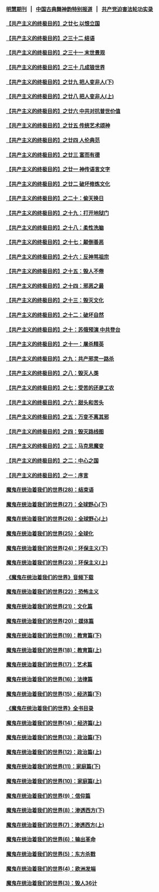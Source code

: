 #### [明慧期刊](https://github.com/gfw-breaker/mh-qikan) &nbsp;&nbsp;|&nbsp;&nbsp; [中国古典舞神韵特别报道](https://github.com/gfw-breaker/mh-news/blob/master/shenyun.md?t=07102136) &nbsp;&nbsp;|&nbsp;&nbsp; [共产党迫害法轮功实录](https://github.com/gfw-breaker/mh-news/blob/master/README.md?t=07102136)  

#### [【共产主义的终极目的】之廿七 以恨立国](../pages/nsc422/n11336944.md?t=07102136) 

#### [【共产主义的终极目的】之三十二 结语](../pages/nsc422/n11360535.md?t=07102136) 

#### [【共产主义的终极目的】之三十一 末世景观](../pages/nsc422/n11351129.md?t=07102136) 

#### [【共产主义的终极目的】之三十 几成狼世界](../pages/nsc422/n11348280.md?t=07102136) 

#### [【共产主义的终极目的】之廿九 把人变非人(下)](../pages/nsc422/n11344140.md?t=07102136) 

#### [【共产主义的终极目的】之廿八 把人变非人(上)](../pages/nsc422/n11340492.md?t=07102136) 

#### [【共产主义的终极目的】之廿六 中共对抗普世价值](../pages/nsc422/n11324785.md?t=07102136) 

#### [【共产主义的终极目的】之廿五 传统艺术颂神](../pages/nsc422/n11296396.md?t=07102136) 

#### [【共产主义的终极目的】之廿四 人伦典范](../pages/nsc422/n11296397.md?t=07102136) 

#### [【共产主义的终极目的】之廿三 富而有德](../pages/nsc422/n11283598.md?t=07102136) 

#### [【共产主义的终极目的】之廿一 神传语言文字](../pages/nsc422/n11263265.md?t=07102136) 

#### [【共产主义的终极目的】之廿二 破坏修炼文化](../pages/nsc422/n11245728.md?t=07102136) 

#### [【共产主义的终极目的】之二十：偷天换日](../pages/nsc422/n11238846.md?t=07102136) 

#### [【共产主义的终极目的】之十九：打开地狱门](../pages/nsc422/n11206376.md?t=07102136) 

#### [【共产主义的终极目的】之十八：柔性洗脑](../pages/nsc422/n11199994.md?t=07102136) 

#### [【共产主义的终极目的】之十七：颠倒善恶](../pages/nsc422/n11179782.md?t=07102136) 

#### [【共产主义的终极目的】之十六：反神骂祖宗](../pages/nsc422/n11166798.md?t=07102136) 

#### [【共产主义的终极目的】之十五：毁人不倦](../pages/nsc422/n11166792.md?t=07102136) 

#### [【共产主义的终极目的】之十四：邪恶之最](../pages/nsc422/n11150249.md?t=07102136) 

#### [【共产主义的终极目的】之十三：毁灭文化](../pages/nsc422/n11135227.md?t=07102136) 

#### [【共产主义的终极目的】之十二：破坏自然](../pages/nsc422/n11135214.md?t=07102136) 

#### [【共产主义的终极目的】之十：苏俄预演 中共登台](../pages/nsc422/n11118424.md?t=07102136) 

#### [【共产主义的终极目的】之十一：屠杀精英](../pages/nsc422/n11118442.md?t=07102136) 

#### [【共产主义的终极目的】之九：共产邪灵一路杀](../pages/nsc422/n11114139.md?t=07102136) 

#### [【共产主义的终极目的】之八：毁灭人类](../pages/nsc422/n11108503.md?t=07102136) 

#### [【共产主义的终极目的】之七：受苦的还是工农](../pages/nsc422/n11101809.md?t=07102136) 

#### [【共产主义的终极目的】之六：甜头和苦头](../pages/nsc422/n11096971.md?t=07102136) 

#### [【共产主义的终极目的】之五：万变不离其邪](../pages/nsc422/n11091285.md?t=07102136) 

#### [【共产主义的终极目的】之四：毁灭路线图](../pages/nsc422/n11086284.md?t=07102136) 

#### [【共产主义的终极目的】之三：马克思魔变](../pages/nsc422/n11061941.md?t=07102136) 

#### [【共产主义的终极目的】之二：中心之国](../pages/nsc422/n11047728.md?t=07102136) 

#### [【共产主义的终极目的】之一：序言](../pages/nsc422/n11086077.md?t=07102136) 

#### [魔鬼在统治着我们的世界(28)：结束语](../pages/nsc422/n10936246.md?t=07102136) 

#### [魔鬼在统治着我们的世界(27)：全球野心(下)](../pages/nsc422/n10928319.md?t=07102136) 

#### [魔鬼在统治着我们的世界(26)：全球野心(上)](../pages/nsc422/n10900318.md?t=07102136) 

#### [魔鬼在统治着我们的世界(25)：全球化](../pages/nsc422/n10788205.md?t=07102136) 

#### [魔鬼在统治着我们的世界(24)：环保主义(下)](../pages/nsc422/n10695307.md?t=07102136) 

#### [魔鬼在统治着我们的世界(23)：环保主义(上)](../pages/nsc422/n10688613.md?t=07102136) 

#### [《魔鬼在统治着我们的世界》音频下载](../pages/nsc422/n10635553.md?t=07102136) 

#### [魔鬼在统治着我们的世界(22)：恐怖主义](../pages/nsc422/n10614727.md?t=07102136) 

#### [魔鬼在统治着我们的世界(21)：文化篇](../pages/nsc422/n10597706.md?t=07102136) 

#### [魔鬼在统治着我们的世界(20)：媒体篇](../pages/nsc422/n10586579.md?t=07102136) 

#### [魔鬼在统治着我们的世界(19)：教育篇(下)](../pages/nsc422/n10564808.md?t=07102136) 

#### [魔鬼在统治着我们的世界(18)：教育篇(上)](../pages/nsc422/n10526970.md?t=07102136) 

#### [魔鬼在统治着我们的世界(17)：艺术篇](../pages/nsc422/n10499093.md?t=07102136) 

#### [魔鬼在统治着我们的世界(16)：法律篇](../pages/nsc422/n10485969.md?t=07102136) 

#### [魔鬼在统治着我们的世界(15)：经济篇(下)](../pages/nsc422/n10469975.md?t=07102136) 

#### [《魔鬼在统治着我们的世界》全书目录](../pages/nsc422/n10464261.md?t=07102136) 

#### [魔鬼在统治着我们的世界(14)：经济篇(上)](../pages/nsc422/n10457370.md?t=07102136) 

#### [魔鬼在统治着我们的世界(13)：政治篇(下)](../pages/nsc422/n10448270.md?t=07102136) 

#### [魔鬼在统治着我们的世界(12)：政治篇(上)](../pages/nsc422/n10444576.md?t=07102136) 

#### [魔鬼在统治着我们的世界(11)：家庭篇(下)](../pages/nsc422/n10440961.md?t=07102136) 

#### [魔鬼在统治着我们的世界(10)：家庭篇(上)](../pages/nsc422/n10435448.md?t=07102136) 

#### [魔鬼在统治着我们的世界(9)：信仰篇](../pages/nsc422/n10432159.md?t=07102136) 

#### [魔鬼在统治着我们的世界(8)：渗透西方(下)](../pages/nsc422/n10429603.md?t=07102136) 

#### [魔鬼在统治着我们的世界(7)：渗透西方(上)](../pages/nsc422/n10426013.md?t=07102136) 

#### [魔鬼在统治着我们的世界(6)：输出革命](../pages/nsc422/n10421536.md?t=07102136) 

#### [魔鬼在统治着我们的世界(5)：东方杀戮](../pages/nsc422/n10417707.md?t=07102136) 

#### [魔鬼在统治着我们的世界(4)：欧洲发端](../pages/nsc422/n10414890.md?t=07102136) 

#### [魔鬼在统治着我们的世界(3)：毁人36计](../pages/nsc422/n10411583.md?t=07102136) 

